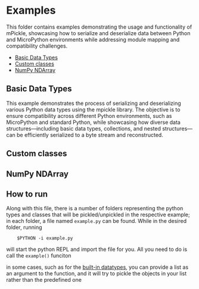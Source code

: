 # Examples <!-- omit in toc -->

This folder contains examples demonstrating the usage and functionality of mPickle, showcasing how to serialize and deserialize data between Python and MicroPython environments while addressing module mapping and compatibility challenges.

- [Basic Data Types](#basic-data-types)
- [Custom classes](#custom-classes)
- [NumPy NDArray](#numpy-ndarray)

## Basic Data Types
This example demonstrates the process of serializing and deserializing various Python data types using the mpickle library. The objective is to ensure compatibility across different Python environments, such as MicroPython and standard Python, while showcasing how diverse data structures—including basic data types, collections, and nested structures—can be efficiently serialized to a byte stream and reconstructed.

## Custom classes

## NumPy NDArray

## How to run <!-- omit in toc -->

Along with this file, there is a number of folders representing the python types and classes that will be pickled/unpickled in the respective example; in each folder, a file named `example.py` can be found. While in the desired folder, running

        $PYTHON -i example.py

will start the python REPL and import the file for you. All you need to do is call the `example()` funciton

in some cases, such as for the [built-in datatypes](builtins-data-types), you can provide a list as an argument to the function, and it will try to pickle the objects in your list rather than the predefined one